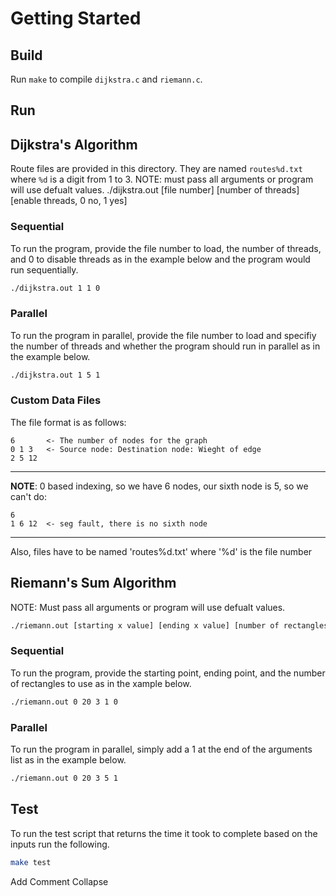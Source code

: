 # Getting Started

## Build
Run `make` to compile `dijkstra.c` and `riemann.c`.

## Run

## Dijkstra's Algorithm
Route files are provided in this directory. They are named `routes%d.txt` where `%d` is a digit from 1 to 3.  NOTE: must pass all arguments or program will use defualt values.  ./dijkstra.out [file number] [number of threads] [enable threads, 0 no, 1 yes]
### Sequential
To run the program, provide the file number to load, the number of threads, and 0 to disable threads as in the example below and the program would run sequentially.  
```bash
./dijkstra.out 1 1 0
```
### Parallel
To run the program in parallel, provide the file number to load and specifiy the number of threads and whether the program should run in parallel as in the example below.
```bash
./dijkstra.out 1 5 1
```
### Custom Data Files
The file format is as follows:

```
6       <- The number of nodes for the graph
0 1 3   <- Source node: Destination node: Wieght of edge
2 5 12
```
---

**NOTE**: 0 based indexing, so we have 6 nodes, our sixth node is 5, so we can't do:
```
6
1 6 12  <- seg fault, there is no sixth node
```
---

Also, files have to be named 'routes%d.txt' where '%d' is the file number

## Riemann's Sum Algorithm
NOTE: Must pass all arguments or program will use defualt values.  

```bash
./riemann.out [starting x value] [ending x value] [number of rectangles] [number of threads] [enable threads, 0 no, 1 yes]
```

### Sequential
To run the program, provide the starting point, ending point, and the number of rectangles to use as in the xample below.
```bash
./riemann.out 0 20 3 1 0
```
### Parallel
To run the program in parallel, simply add a 1 at the end of the arguments list as in the example below.
```bash
./riemann.out 0 20 3 5 1
```

## Test
To run the test script that returns the time it took to complete based on the inputs run the following.
```bash
make test
```
Add Comment Collapse
